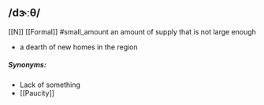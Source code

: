 ## /dɝːθ/  
[[N]] [[Formal]]
#small_amount 
an amount of supply that is not large enough

- a dearth of new homes in the region

##### Synonyms:
- Lack of something
- [[Paucity]]
